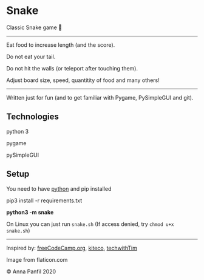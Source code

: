 # Snake
Classic Snake game :green_heart:

---
Eat food to increase length (and the score).

Do not eat your tail. 

Do not hit the walls (or teleport after touching them). 

Adjust board size, speed, quantitity of food and many others!

---
Written just for fun (and to get familiar with Pygame, PySimpleGUI and git).

## Technologies
python 3

pygame

pySimpleGUI

## Setup

You need to have [python] and pip installed

pip3 install -r requirements.txt

**python3 -m snake**

On Linux you can just run `snake.sh` (If access denied, try `chmod u+x snake.sh`)

---
Inspired by: [freeCodeCamp.org], [kiteco], [techwithTim]

Image from flaticon.com

© Anna Panfil 2020

<!-- links -->
[python]: https://www.python.org/downloads/
[freeCodeCamp.org]: https://youtu.be/FfWpgLFMI7w
[kiteco]: https://github.com/kiteco/python-youtube-code/blob/master/snake/snake.py
[techwithTim]: https://techwithtim.net/tutorials/game-development-with-python/snake-pygame/tutorial-1/
